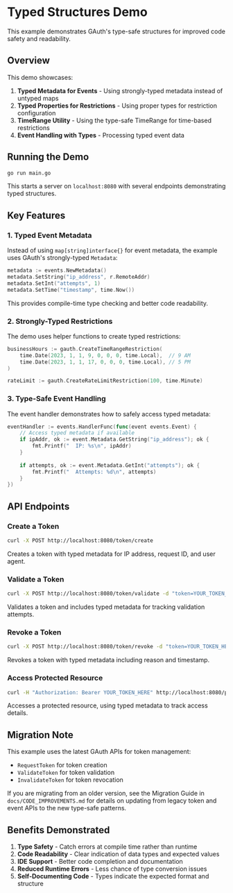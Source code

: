 # Typed Structures Demo

This example demonstrates GAuth's type-safe structures for improved code safety and readability.

## Overview

This demo showcases:

1. **Typed Metadata for Events** - Using strongly-typed metadata instead of untyped maps
2. **Typed Properties for Restrictions** - Using proper types for restriction configuration
3. **TimeRange Utility** - Using the type-safe TimeRange for time-based restrictions
4. **Event Handling with Types** - Processing typed event data

## Running the Demo

```bash
go run main.go
```

This starts a server on `localhost:8080` with several endpoints demonstrating typed structures.

## Key Features

### 1. Typed Event Metadata

Instead of using `map[string]interface{}` for event metadata, the example uses GAuth's strongly-typed `Metadata`:

```go
metadata := events.NewMetadata()
metadata.SetString("ip_address", r.RemoteAddr)
metadata.SetInt("attempts", 1)
metadata.SetTime("timestamp", time.Now())
```

This provides compile-time type checking and better code readability.

### 2. Strongly-Typed Restrictions

The demo uses helper functions to create typed restrictions:

```go
businessHours := gauth.CreateTimeRangeRestriction(
    time.Date(2023, 1, 1, 9, 0, 0, 0, time.Local),  // 9 AM
    time.Date(2023, 1, 1, 17, 0, 0, 0, time.Local), // 5 PM
)

rateLimit := gauth.CreateRateLimitRestriction(100, time.Minute)
```

### 3. Type-Safe Event Handling

The event handler demonstrates how to safely access typed metadata:

```go
eventHandler := events.HandlerFunc(func(event events.Event) {
    // Access typed metadata if available
    if ipAddr, ok := event.Metadata.GetString("ip_address"); ok {
        fmt.Printf("  IP: %s\n", ipAddr)
    }
    
    if attempts, ok := event.Metadata.GetInt("attempts"); ok {
        fmt.Printf("  Attempts: %d\n", attempts)
    }
})
```

## API Endpoints

### Create a Token

```bash
curl -X POST http://localhost:8080/token/create
```

Creates a token with typed metadata for IP address, request ID, and user agent.

### Validate a Token

```bash
curl -X POST http://localhost:8080/token/validate -d "token=YOUR_TOKEN_HERE"
```

Validates a token and includes typed metadata for tracking validation attempts.

### Revoke a Token

```bash
curl -X POST http://localhost:8080/token/revoke -d "token=YOUR_TOKEN_HERE&reason=user_logout"
```

Revokes a token with typed metadata including reason and timestamp.

### Access Protected Resource

```bash
curl -H "Authorization: Bearer YOUR_TOKEN_HERE" http://localhost:8080/protected
```

Accesses a protected resource, using typed metadata to track access details.

## Migration Note

This example uses the latest GAuth APIs for token management:
- `RequestToken` for token creation
- `ValidateToken` for token validation
- `InvalidateToken` for token revocation

If you are migrating from an older version, see the Migration Guide in `docs/CODE_IMPROVEMENTS.md` for details on updating from legacy token and event APIs to the new type-safe patterns.

## Benefits Demonstrated

1. **Type Safety** - Catch errors at compile time rather than runtime
2. **Code Readability** - Clear indication of data types and expected values
3. **IDE Support** - Better code completion and documentation
4. **Reduced Runtime Errors** - Less chance of type conversion issues
5. **Self-Documenting Code** - Types indicate the expected format and structure